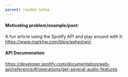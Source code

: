 ```yaml
---
parent: random notes 
---
```


#### Motivating problem/example/post:
A fun article using the Spotify API and play around with it:
https://www.markhw.com/blog/aphextwin


#### API Documenation
https://developer.spotify.com/documentation/web-api/reference/#/operations/get-several-audio-features